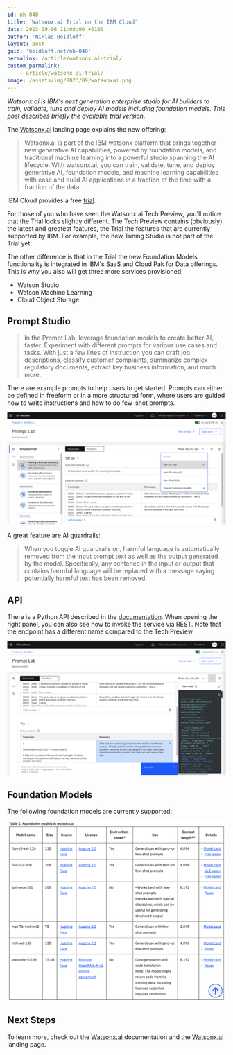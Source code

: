 ```yaml
---
id: nh-040
title: 'Watsonx.ai Trial on the IBM Cloud'
date: 2023-09-06 11:08:00 +0100
author: 'Niklas Heidloff'
layout: post
guid: 'heidloff.net/nh-040'
permalink: /article/watsonx.ai-trial/
custom_permalink:
    - article/watsonx.ai-trial/
image: /assets/img/2023/09/watsonxai.png
---
```


*Watsonx.ai is IBM's next generation enterprise studio for AI builders to train, validate, tune and deploy AI models including foundation models. This post describes briefly the available trial version.*

The [Watsonx.ai](https://www.ibm.com/products/watsonx-ai) landing page explains the new offering:

> Watsonx.ai is part of the IBM watsonx platform that brings together new generative AI capabilities, powered by foundation models, and traditional machine learning into a powerful studio spanning the AI lifecycle. With watsonx.ai, you can train, validate, tune, and deploy generative AI, foundation models, and machine learning capabilities with ease and build AI applications in a fraction of the time with a fraction of the data.

IBM Cloud provides a free [trial](https://dataplatform.cloud.ibm.com/registration/stepone?context=wx).

For those of you who have seen the Watsonx.ai Tech Preview, you'll notice that the Trial looks slightly different. The Tech Preview contains (obviously) the latest and greatest features, the Trial the features that are currently supported by IBM. For example, the new Tuning Studio is not part of the Trial yet.

The other difference is that in the Trial the new Foundation Models functionality is integrated in IBM's SaaS and Cloud Pak for Data offerings. This is why you also will get three more services provisioned:

* Watson Studio
* Watson Machine Learning
* Cloud Object Storage 

## Prompt Studio

> In the Prompt Lab, leverage foundation models to create better AI, faster. Experiment with different prompts for various use cases and tasks. With just a few lines of instruction you can draft job descriptions, classify customer complaints, summarize complex regulatory documents, extract key business information, and much more. 

There are example prompts to help users to get started. Prompts can either be defined in freeform or in a more structured form, where users are guided how to write instructions and how to do few-shot prompts.

![image](/assets/img/2023/09/watsonxai-prompts.png)

A great feature are AI guardrails: 

> When you toggle AI guardrails on, harmful language is automatically removed from the input prompt text as well as the output generated by the model. Specifically, any sentence in the input or output that contains harmful language will be replaced with a message saying potentially harmful text has been removed.

## API

There is a Python API described in the [documentation](https://eu-de.dataplatform.cloud.ibm.com/docs/content/wsj/analyze-data/fm-python-lib.html?context=wx&audience=wdp). When opening the right panel, you can also see how to invoke the service via REST. Note that the endpoint has a different name compared to the Tech Preview.

![image](/assets/img/2023/09/watsonxai-api.png)

## Foundation Models

The following foundation models are currently supported:

![image](/assets/img/2023/09/watsonxai-fm.png)

## Next Steps

To learn more, check out the [Watsonx.ai](https://eu-de.dataplatform.cloud.ibm.com/docs/content/wsj/analyze-data/fm-overview.html?context=wx&audience=wdp) documentation and the [Watsonx.ai](https://www.ibm.com/products/watsonx-ai) landing page.